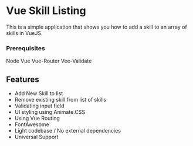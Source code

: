 # Vue Skill Listing

This is a simple application that shows you how to add a skill to an array of skills in VueJS. 


### Prerequisites

Node
Vue
Vue-Router
Vee-Validate

## Features
- Add New Skill to list
- Remove existing skill from list of skills
- Validating input field
- UI styling using Animate.CSS
- Using Vue Routing
- FontAwesome
- Light codebase / No external dependencies
- Universal Support
